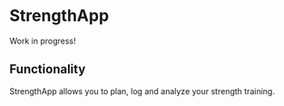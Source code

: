 # StrengthApp

Work in progress!

## Functionality

StrengthApp allows you to plan, log and analyze your strength training.
